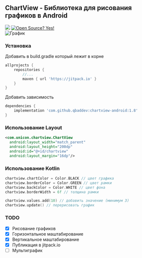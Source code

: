 ## ChartView - Библиотека для рисования графиков в Android
[![](https://jitpack.io/v/qbaddev/chartview-android.svg)](https://jitpack.io/#qbaddev/chartview-android) [![Open Source? Yes!](https://badgen.net/badge/Open%20Source%20%3F/Yes%21/blue?icon=github)](https://github.com/ktxdev/chartview-android)<br>
![График](https://github.com/qbaddev/chartview-android/blob/master/image.jpg)

### Установка
Добавить в build.gradle который лежит в корне
```gradle
allprojects {
	repositories {
		//...
		maven { url 'https://jitpack.io' }
	}
}
```

Добавить зависимость
```gradle
dependencies {
	implementation 'com.github.qbaddev:chartview-android:1.8'
}
```


### Использование Layout
```xml
<com.unicon.chartview.ChartView
  android:layout_width="match_parent"
  android:layout_height="200dp"
  android:id="@+id/chartview"
  android:layout_margin="16dp"/>
```

### Использование Kotlin
```kotlin
chartview.chartColor = Color.BLACK // цвет графика
chartview.borderColor = Color.GREEN // цвет рамки
chartview.backColor = Color.WHITE // цвет фона
chartview.borderWidth = 6f // толщина рамки

chartview.values.add(10) // добавить значение (минимум 3)
chartview.update() // перерисовать график
```

### TODO
- [x] Рисование графиков
- [x] Горизонтальное маштабирование
- [x] Вертикальное маштабирование
- [x] Публикация в jitpack.io
- [ ] Мультиграфик
